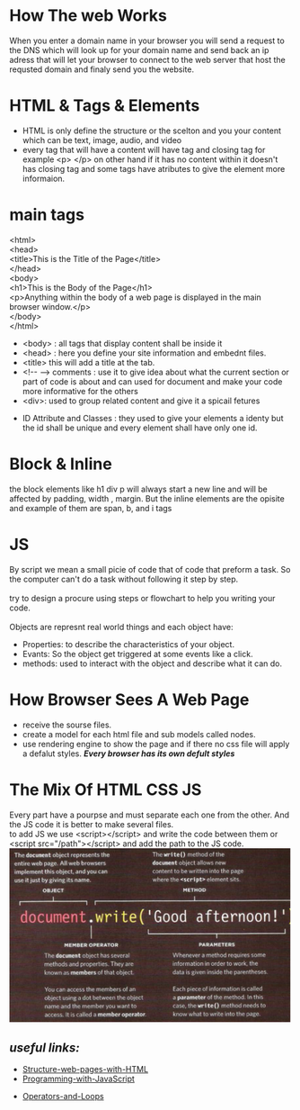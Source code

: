 # How The web Works

When you enter a domain name in your browser you will send a request to the DNS which will look up for your domain name and send back an ip adress that will let your browser to connect to the web server that host the requsted domain and finaly send you the website.

# HTML & Tags & Elements

- HTML is only define the structure or the scelton and you your content which can be text, image, audio, and video
- every tag that will have a content will have tag and closing tag for example \<p> \</p> on other hand if it has no content within it doesn't has closing tag and some tags have atributes to give the element more informaion.

# main tags

\<html>
<br>
\<head>
<br>
\<title>This is the Title of the Page\</title>
<br>
\</head>
<br>
\<body>
<br>
\<h1>This is the Body of the Page\</h1>
<br>
\<p>Anything within the body of a web page is
displayed in the main browser window.\</p>
<br>
\</body>
<br>
\</html>

- \<body> : all tags that display content shall be inside it
- \<head> : here you define your site information and embednt files.
- \<title> this will add a title at the tab.
- \<!-- --> comments : use it to give idea about what the current section or part of code is about and can used for document and make your code more informative for the others
- \<div>: used to group related content and give it a spicail fetures

* ID Attribute and Classes : they used to give your elements a identy but the id shall be unique and every element shall have only one id.

# Block & Inline

the block elements like h1 div p will always start a new line and will be affected by padding, width , margin. But the inline elements are the opisite and example of them are span, b, and i tags

# JS

By script we mean a small picie of code that of code that preform a task. So the computer can't do a task without following it step by step.
<br><br>
try to design a procure using steps or flowchart to help you writing your code.
<br><br>
Objects are represnt real world things and each object have:

- Properties: to describe the characteristics of your object.
- Evants: So the object get triggered at some events like a click.
- methods: used to interact with the object and describe what it can do.

# How Browser Sees A Web Page

- receive the sourse files.
- create a model for each html file and sub models called nodes.
- use rendering engine to show the page and if there no css file will apply a defalut styles. **_Every browser has its own defult styles_**

# The Mix Of HTML CSS JS

Every part have a pourpse and must separate each one from the other. And the JS code it is better to make several files.
<br>
to add JS we use \<script>\</script> and write the code between them or \<script src="/path">\</script> and add the path to the JS code.
![object example](./images/object-example.png)

## **_useful links:_**

- [Structure-web-pages-with-HTML](https://mohammad-eshtaiwi.github.io/reading-notes/Structure-web-pages-with-HTML)
- [Programming-with-JavaScript](https://mohammad-eshtaiwi.github.io/reading-notes/Programming-with-JavaScript)

* [Operators-and-Loops](https://mohammad-eshtaiwi.github.io/reading-notes/Operators-and-Loops)
